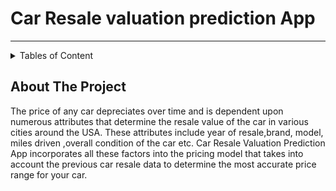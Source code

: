 # Car Resale valuation prediction App
---
<details>
<summary>Tables of Content</summary>
1.<a name="About The Project">
  
  Salient Features
  Compatible Platforms
  Built With
</details>
  
 About The Project 
  ---
  The price of any car depreciates over time and is dependent upon  numerous attributes that determine the resale value of the car in  various cities around the USA. These attributes include year of resale,brand, model, miles driven ,overall condition of the car etc. 
  Car Resale Valuation Prediction App incorporates all these factors into the pricing model that takes into account the  previous car resale data to determine the most accurate price range for your car.
  
